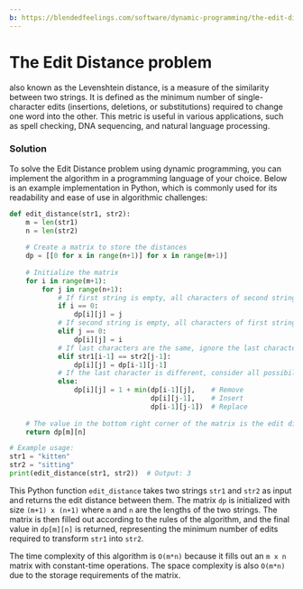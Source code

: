 ```yaml
---
b: https://blendedfeelings.com/software/dynamic-programming/the-edit-distance-problem.md
---
```


# The Edit Distance problem
also known as the Levenshtein distance, is a measure of the similarity between two strings. It is defined as the minimum number of single-character edits (insertions, deletions, or substitutions) required to change one word into the other. This metric is useful in various applications, such as spell checking, DNA sequencing, and natural language processing.

### Solution

To solve the Edit Distance problem using dynamic programming, you can implement the algorithm in a programming language of your choice. Below is an example implementation in Python, which is commonly used for its readability and ease of use in algorithmic challenges:

```python
def edit_distance(str1, str2):
    m = len(str1)
    n = len(str2)
    
    # Create a matrix to store the distances
    dp = [[0 for x in range(n+1)] for x in range(m+1)]
    
    # Initialize the matrix
    for i in range(m+1):
        for j in range(n+1):
            # If first string is empty, all characters of second string need to be inserted
            if i == 0:
                dp[i][j] = j
            # If second string is empty, all characters of first string need to be removed
            elif j == 0:
                dp[i][j] = i
            # If last characters are the same, ignore the last character and continue
            elif str1[i-1] == str2[j-1]:
                dp[i][j] = dp[i-1][j-1]
            # If the last character is different, consider all possibilities and find minimum
            else:
                dp[i][j] = 1 + min(dp[i-1][j],    # Remove
                                   dp[i][j-1],    # Insert
                                   dp[i-1][j-1])  # Replace
    
    # The value in the bottom right corner of the matrix is the edit distance
    return dp[m][n]

# Example usage:
str1 = "kitten"
str2 = "sitting"
print(edit_distance(str1, str2))  # Output: 3
```

This Python function `edit_distance` takes two strings `str1` and `str2` as input and returns the edit distance between them. The matrix `dp` is initialized with size `(m+1) x (n+1)` where `m` and `n` are the lengths of the two strings. The matrix is then filled out according to the rules of the algorithm, and the final value in `dp[m][n]` is returned, representing the minimum number of edits required to transform `str1` into `str2`.

The time complexity of this algorithm is `O(m*n)` because it fills out an `m x n` matrix with constant-time operations. The space complexity is also `O(m*n)` due to the storage requirements of the matrix.